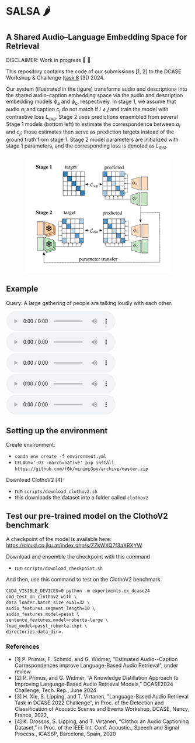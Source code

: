 # SALSA :hot_pepper:
## A Shared Audio–Language Embedding Space for Retrieval



DISCLAIMER: Work in progress :construction_worker: :nut_and_bolt:

This repository contains the code of our submissions [1, 2] to the DCASE Workshop & Challenge ([task 8](https://dcase.community/challenge2024/task-language-based-audio-retrieval) [3]) 2024.

Our system (illustrated in the figure) transforms audio and descriptions into the shared audio–caption embedding space via the audio and description embedding models $\phi_\mathrm{a}$ and $\phi_\mathrm{c}$, respectively. 
In stage 1, we assume that audio $a_i$ and caption $c_j$ do not match if $i \neq j$ and train the model with contrastive loss $L_{\textrm{sup}}$.
Stage 2 uses predictions ensembled from several Stage 1 models (bottom left) to estimate the correspondence between $a_i$ and $c_j$; those estimates then serve as prediction targets instead of the ground truth from stage 1. 
Stage 2 model parameters are initialized with stage 1 parameters, and the corresponding loss is denoted as $L_{\mathrm{dist}}$.

<p align="center">
<img src="figure.png" alt="system illustration" width="400"/>
</p>


## Example
Query: A large gathering of people are talking loudly with each other.

<audio controls="controls" src="https://cdn.freesound.org/previews/344/344952_3474310-lq.mp3" type="audio/mpeg"></audio>
<audio controls="controls" src="https://cdn.freesound.org/previews/57/57595_57789-lq.mp3" type="audio/mpeg"></audio>
<audio controls="controls" src="https://cdn.freesound.org/previews/352/352819_8043-lq.mp3" type="audio/mpeg"></audio>
<audio controls="controls" src="https://cdn.freesound.org/previews/88/88530_1196518-lq.mp3" type="audio/mpeg"></audio>
<audio controls="controls" src="https://cdn.freesound.org/previews/158/158513_2865338-lq.mp3" type="audio/mpeg"></audio>

## Setting up the environment

Create environment:
- `conda env create -f environment.yml`
- `CFLAGS='-O3 -march=native' pip install https://github.com/f0k/minimp3py/archive/master.zip`

Download ClothoV2 [4]:
- run `scripts/download_clothov2.sh`
- this downloads the dataset into a folder called `clothov2`

## Test our pre-trained model on the ClothoV2 benchmark

A checkpoint of the model is available here: 
https://cloud.cp.jku.at/index.php/s/ZZkWXQ7f3aXRXYW

Download and ensemble the checkpoint with this command
- run `scripts/download_checkpoint.sh`

And then, use this command to test on the ClothoV2 benchmark
```
CUDA_VISIBLE_DEVICES=0 python -m experiments.ex_dcase24 cmd_test_on_clothov2 with \
data_loader.batch_size_eval=32 \
audio_features.segment_length=10 \
audio_features.model=passt \
sentence_features.model=roberta-large \
load_model=passt_roberta.ckpt \
directories.data_dir=.
```

### References
- [1] P. Primus, F. Schmid, and G. Widmer, “Estimated Audio--Caption Correspondences improve Language-Based Audio Retrieval”, under review
- [2] P. Primus, and G. Widmer, “A Knowledge Distillation Approach to Improving Language-Based Audio Retrieval Models,” DCASE2024 Challenge, Tech. Rep., June 2024
- [3] H. Xie, S. Lipping, and T. Virtanen, "Language-Based Audio Retrieval Task in DCASE 2022 Challenge", in Proc. of the Detection and Classification of Acoustic Scenes and Events Workshop, DCASE, Nancy, France, 2022,
- [4] K. Drossos, S. Lipping, and T. Virtanen, “Clotho: an Audio Captioning Dataset,” in Proc. of the IEEE Int. Conf. Acoustic., Speech and Signal Process., ICASSP, Barcelona, Spain, 2020
